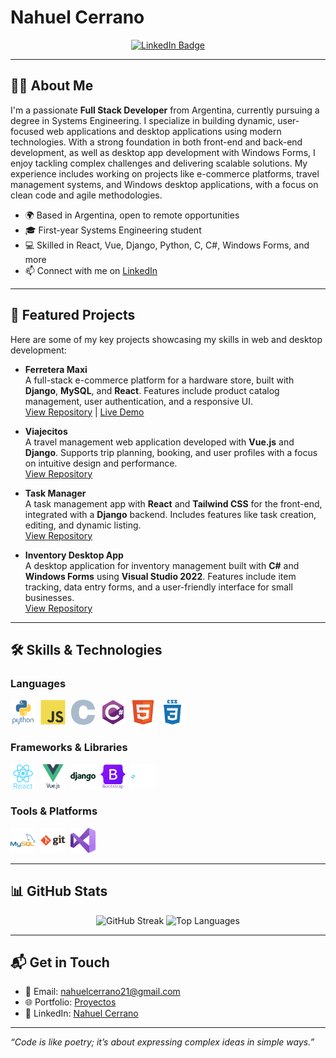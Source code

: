 # Nahuel Cerrano

<div align="center">
  <a href="https://www.linkedin.com/in/nahuel-cerrano">
    <img src="https://img.shields.io/badge/LinkedIn-blue?style=for-the-badge&logo=linkedin&logoColor=white" alt="LinkedIn Badge"/>
  </a>
</div>

---

## 👨‍💻 About Me

I'm a passionate **Full Stack Developer** from Argentina, currently pursuing a degree in Systems Engineering. I specialize in building dynamic, user-focused web applications and desktop applications using modern technologies. With a strong foundation in both front-end and back-end development, as well as desktop app development with Windows Forms, I enjoy tackling complex challenges and delivering scalable solutions. My experience includes working on projects like e-commerce platforms, travel management systems, and Windows desktop applications, with a focus on clean code and agile methodologies.

- 🌍 Based in Argentina, open to remote opportunities
- 🎓 First-year Systems Engineering student
- 💻 Skilled in React, Vue, Django, Python, C, C#, Windows Forms, and more
- 📫 Connect with me on [LinkedIn](https://www.linkedin.com/in/nahuel-cerrano)

---

## 🚀 Featured Projects

Here are some of my key projects showcasing my skills in web and desktop development:

- **Ferretera Maxi**  
  A full-stack e-commerce platform for a hardware store, built with **Django**, **MySQL**, and **React**. Features include product catalog management, user authentication, and a responsive UI.  
  [View Repository](https://github.com/nahuelcerrano/ferretera-maxi) | [Live Demo](https://your-hosted-url.com)

- **Viajecitos**  
  A travel management web application developed with **Vue.js** and **Django**. Supports trip planning, booking, and user profiles with a focus on intuitive design and performance.  
  [View Repository](https://github.com/nahuelcerrano/viajecitos)

- **Task Manager**  
  A task management app with **React** and **Tailwind CSS** for the front-end, integrated with a **Django** backend. Includes features like task creation, editing, and dynamic listing.  
  [View Repository](https://github.com/nahuelcerrano/task-manager)

- **Inventory Desktop App**  
  A desktop application for inventory management built with **C#** and **Windows Forms** using **Visual Studio 2022**. Features include item tracking, data entry forms, and a user-friendly interface for small businesses.  
  [View Repository](https://github.com/nahuelcerrano/inventory-desktop-app)

---

## 🛠️ Skills & Technologies

### Languages
<div>
  <img src="https://github.com/devicons/devicon/blob/master/icons/python/python-original-wordmark.svg" title="Python" alt="Python" width="40" height="40"/>&nbsp;
  <img src="https://github.com/devicons/devicon/blob/master/icons/javascript/javascript-original.svg" title="JavaScript" alt="JavaScript" width="40" height="40"/>&nbsp;
  <img src="https://github.com/devicons/devicon/blob/master/icons/c/c-original.svg" title="C" alt="C" width="40" height="40"/>&nbsp;
  <img src="https://github.com/devicons/devicon/blob/master/icons/csharp/csharp-original.svg" title="C#" alt="C#" width="40" height="40"/>&nbsp;
  <img src="https://github.com/devicons/devicon/blob/master/icons/html5/html5-original.svg" title="HTML5" alt="HTML" width="40" height="40"/>&nbsp;
  <img src="https://github.com/devicons/devicon/blob/master/icons/css3/css3-plain-wordmark.svg" title="CSS3" alt="CSS" width="40" height="40"/>&nbsp;
</div>

### Frameworks & Libraries
<div>
  <img src="https://github.com/devicons/devicon/blob/master/icons/react/react-original-wordmark.svg" title="React" alt="React" width="40" height="40"/>&nbsp;
  <img src="https://github.com/devicons/devicon/blob/master/icons/vuejs/vuejs-original-wordmark.svg" title="Vue" alt="Vue" width="40" height="40"/>&nbsp;
  <img src="https://github.com/devicons/devicon/blob/master/icons/django/django-plain-wordmark.svg" title="Django" alt="Django" width="40" height="40"/>&nbsp;
  <img src="https://github.com/devicons/devicon/blob/master/icons/bootstrap/bootstrap-original-wordmark.svg" title="Bootstrap" alt="Bootstrap" width="40" height="40"/>&nbsp;
  <img src="https://github.com/devicons/devicon/blob/master/icons/tailwindcss/tailwindcss-original-wordmark.svg" title="Tailwind CSS" alt="Tailwind CSS" width="40" height="40"/>&nbsp;
</div>

### Tools & Platforms
<div>
  <img src="https://github.com/devicons/devicon/blob/master/icons/mysql/mysql-original-wordmark.svg" title="MySQL" alt="MySQL" width="40" height="40"/>&nbsp;
  <img src="https://github.com/devicons/devicon/blob/master/icons/git/git-original-wordmark.svg" title="Git" alt="Git" width="40" height="40"/>&nbsp;
  <img src="https://github.com/devicons/devicon/blob/master/icons/visualstudio/visualstudio-original.svg" title="Visual Studio 2022" alt="Visual Studio 2022" width="40" height="40"/>&nbsp;
</div>

---

## 📊 GitHub Stats

<div align="center">
  <img src="http://github-readme-streak-stats.herokuapp.com?user=nahuelcerrano&theme=dark&background=000000" alt="GitHub Streak" />
  <img src="https://github-readme-stats.vercel.app/api/top-langs/?username=nahuelcerrano&layout=compact&theme=vision-friendly-dark" alt="Top Languages" />
</div>

---

## 📬 Get in Touch

- 📧 Email: nahuelcerrano21@gmail.com
- 🌐 Portfolio: [Proyectos](porfolio-nahuel.vercel.app/)
- 💼 LinkedIn: [Nahuel Cerrano](https://www.linkedin.com/in/nahuel-cerrano)

---

*“Code is like poetry; it’s about expressing complex ideas in simple ways.”*
